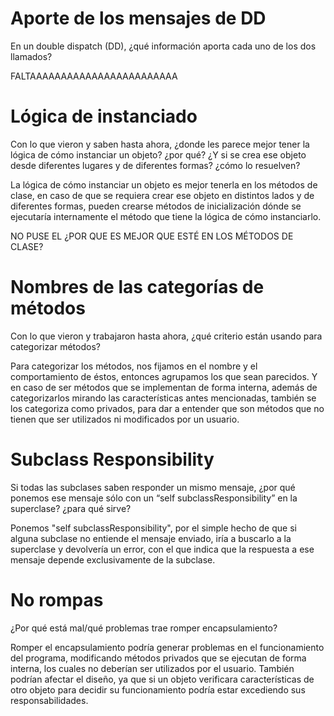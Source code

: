# Aporte de los mensajes de DD
En un double dispatch (DD), ¿qué información aporta cada uno de los dos llamados?

FALTAAAAAAAAAAAAAAAAAAAAAAAA


# Lógica de instanciado
Con lo que vieron y saben hasta ahora, ¿donde les parece mejor tener la lógica de cómo instanciar un objeto? ¿por qué? ¿Y si se crea ese objeto desde diferentes lugares y de diferentes formas? ¿cómo lo resuelven?

La lógica de cómo instanciar un objeto es mejor tenerla en los métodos de clase, en caso de que se requiera crear ese objeto en distintos lados y de diferentes formas, pueden crearse métodos de inicialización dónde se ejecutaría internamente el método que tiene la lógica de cómo instanciarlo.

NO PUSE EL ¿POR QUE ES MEJOR QUE ESTÉ EN LOS MÉTODOS DE CLASE?

# Nombres de las categorías de métodos
Con lo que vieron y trabajaron hasta ahora, ¿qué criterio están usando para categorizar métodos?

Para categorizar los métodos, nos fijamos en el nombre y el comportamiento de éstos, entonces agrupamos los que sean parecidos. Y en caso de ser métodos que se implementan de forma interna, además de categorizarlos mirando las características antes mencionadas, también se los categoriza como privados, para dar a entender que son métodos que no tienen que ser utilizados ni modificados por un usuario.


# Subclass Responsibility
Si todas las subclases saben responder un mismo mensaje, ¿por qué ponemos ese mensaje sólo con un “self subclassResponsibility” en la superclase? ¿para qué sirve?

Ponemos "self subclassResponsibility", por el simple hecho de que si alguna subclase no entiende el mensaje enviado, iría a buscarlo a la superclase y devolvería un error, con el que indica que la respuesta a ese mensaje depende exclusivamente de la subclase.


# No rompas
¿Por qué está mal/qué problemas trae romper encapsulamiento?

Romper el encapsulamiento podría generar problemas en el funcionamiento del programa, modificando métodos privados que se ejecutan de forma interna, los cuales no deberían ser utilizados por el usuario. También podrían afectar el diseño, ya que si un objeto verificara características de otro objeto para decidir su funcionamiento podría estar excediendo sus responsabilidades.
